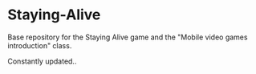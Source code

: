 Staying-Alive
=============

Base repository for the Staying Alive game and the "Mobile video games introduction" class. 

Constantly updated..
